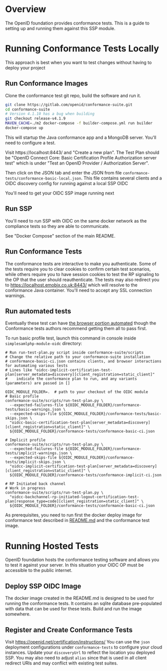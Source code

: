 # Overview

The OpenID foundation provides conformance tests. This is a guide to setting up and running
them against this SSP module.

# Running Conformance Tests Locally

This approach is best when you want to test changes without having to deploy your project

## Run Conformance Images

Clone the conformance test git repo, build the software and run it.

```bash
git clone https://gitlab.com/openid/conformance-suite.git
cd conformance-suite
# Version 4.1.10 has a bug when building
git checkout release-v4.1.9
MAVEN_CACHE=./m2 docker-compose -f builder-compose.yml run builder
docker-compose up
```

This will startup the Java conformance app and a MongoDB server. You'll need to configure a test.

Visit https://localhost:8443/ and "Create a new plan".
The Test Plan should be "OpenID Connect Core: Basic Certification Profile Authorization server test"
which is under "Test an OpenID Provider / Authorization Server".

Then click on the JSON tab and enter the JSON from file `conformance-tests/conformance-basic-local.json`.
This file contains several clients and a OIDC discovery config for running against a local SSP OIDC

You'll need to get your OIDC SSP image running next

## Run SSP

You'll need to run SSP with OIDC on the same docker network as the compliance tests so they are able to communicate.

See "Docker Compose" section of the main README.

## Run Conformance Tests

The conformance tests are interactive to make you authenticate. Some of the tests require you to clear cookies to confirm
certain test scenarios, while others require you to have session cookies to test the RP signaling to the OP that the user
should reauthenticate. The tests may also redirect you to https://localhost.emobix.co.uk:8443/  which will resolve to
the conformance Java container. You'll need to accept any SSL connection warnings.

## Run automated tests

Eventually these test can have [the browser portion automated](https://gitlab.com/openid/conformance-suite/-/wikis/Design/BrowserControl)
though the Conformance tests authors recommend getting them all to pass first.

To run basic profile test, launch this command in console inside `simplesamlphp-module-oidc` directory:

```shell
# Run run-test-plan.py script inside conformance-suite/scripts
# Change the relative path to your conformance-suite installation
# conformance-basic-ci.json contains clients, and browser interactions for automating various tests
# Lines like "oidcc-implicit-certification-test-plan[server_metadata=discovery][client_registration=static_client]"
#    indicate the conformance plan to run, and any variants (parameters) are passed in []

OIDC_MODULE_FOLDER=.  # path to your checkout of the OIDC module
# Basic profile
conformance-suite/scripts/run-test-plan.py \
  --expected-failures-file ${OIDC_MODULE_FOLDER}/conformance-tests/basic-warnings.json \
  --expected-skips-file ${OIDC_MODULE_FOLDER}/conformance-tests/basic-skips.json \
  "oidcc-basic-certification-test-plan[server_metadata=discovery][client_registration=static_client]" \
  ${OIDC_MODULE_FOLDER}/conformance-tests/conformance-basic-ci.json

# Implicit profile
conformance-suite/scripts/run-test-plan.py \
  --expected-failures-file ${OIDC_MODULE_FOLDER}/conformance-tests/implicit-warnings.json \
  --expected-skips-file ${OIDC_MODULE_FOLDER}/conformance-tests/implicit-skips.json \
  "oidcc-implicit-certification-test-plan[server_metadata=discovery][client_registration=static_client]" \
  ${OIDC_MODULE_FOLDER}/conformance-tests/conformance-implicit-ci.json

# RP Initiated back channel
# Work in progress
conformance-suite/scripts/run-test-plan.py \
  "oidcc-backchannel-rp-initiated-logout-certification-test-plan[response_type=code][client_registration=static_client]" \
  ${OIDC_MODULE_FOLDER}/conformance-tests/conformance-basic-ci.json
```



As prerequisites, you need to run first the docker deploy image for conformance test described in [README.md](README.md)
and the conformance test image.

# Running Hosted Tests

OpenID foundation hosts the conformance testing software and allows you to test it against your server.
In this situation your OIDC OP must be accessible to the public internet.

## Deploy SSP OIDC Image

The docker image created in the README.md is designed to be used for running the conformance tests.
It contains an sqlite database pre-populated with data that can be used for these tests.
Build and run the image somewhere.

## Register and Create Conformance Tests

Visit https://openid.net/certification/instructions/
You can use the `json` deployment configurations under `conformance-tests` to configure your cloud instances. Update your
`discoveryUrl` to reflect the location you deployed SSP. You may also need to adjust `alias` since that is used in all
client redirect URIs and may conflict with existing test suites.

